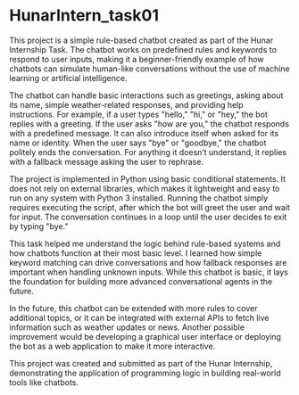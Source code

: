 # HunarIntern_task01
This project is a simple rule-based chatbot created as part of the Hunar Internship Task. The chatbot works on predefined rules and keywords to respond to user inputs, making it a beginner-friendly example of how chatbots can simulate human-like conversations without the use of machine learning or artificial intelligence.

The chatbot can handle basic interactions such as greetings, asking about its name, simple weather-related responses, and providing help instructions. For example, if a user types "hello," "hi," or "hey," the bot replies with a greeting. If the user asks "how are you," the chatbot responds with a predefined message. It can also introduce itself when asked for its name or identity. When the user says "bye" or "goodbye," the chatbot politely ends the conversation. For anything it doesn’t understand, it replies with a fallback message asking the user to rephrase.

The project is implemented in Python using basic conditional statements. It does not rely on external libraries, which makes it lightweight and easy to run on any system with Python 3 installed. Running the chatbot simply requires executing the script, after which the bot will greet the user and wait for input. The conversation continues in a loop until the user decides to exit by typing "bye."

This task helped me understand the logic behind rule-based systems and how chatbots function at their most basic level. I learned how simple keyword matching can drive conversations and how fallback responses are important when handling unknown inputs. While this chatbot is basic, it lays the foundation for building more advanced conversational agents in the future.

In the future, this chatbot can be extended with more rules to cover additional topics, or it can be integrated with external APIs to fetch live information such as weather updates or news. Another possible improvement would be developing a graphical user interface or deploying the bot as a web application to make it more interactive.

This project was created and submitted as part of the Hunar Internship, demonstrating the application of programming logic in building real-world tools like chatbots.

